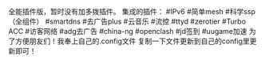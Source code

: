 全能插件版，暂时没有加多拨插件。
集成的插件：
#IPv6
#简单mesh
#科学ssp（全组件）
#smartdns
#去广告plus
#云音乐
#流控
#ttyd
#zerotier
#Turbo ACC
#访客网络
#adg去广告
#china-ng
#openclash
#jd签到
#uugame加速
为了方便朋友们！我奉上自己的.config文件
复制一下文件更新到自己的config里更新即可！
